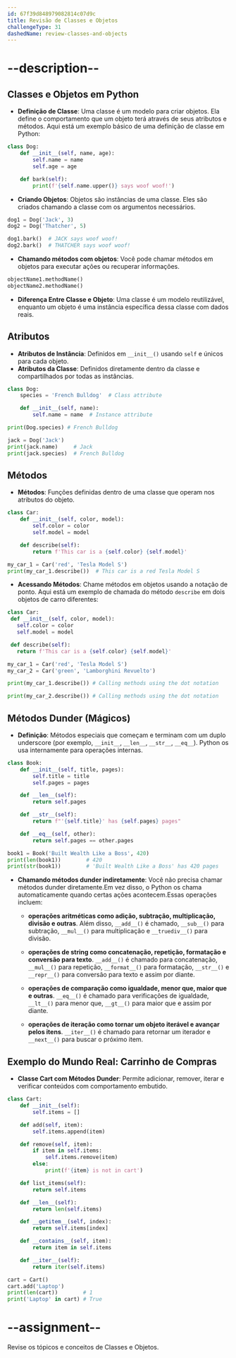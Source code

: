 ```yaml
---
id: 67f39d848979082814c07d9c
title: Revisão de Classes e Objetos
challengeType: 31
dashedName: review-classes-and-objects
---
```


# --description--

## Classes e Objetos em Python

- **Definição de Classe**: Uma classe é um modelo para criar objetos. Ela define o comportamento que um objeto terá através de seus atributos e métodos. Aqui está um exemplo básico de uma definição de classe em Python:

```python
class Dog:
    def __init__(self, name, age):
        self.name = name
        self.age = age

    def bark(self):
        print(f'{self.name.upper()} says woof woof!')
```

- **Criando Objetos**: Objetos são instâncias de uma classe. Eles são criados chamando a classe com os argumentos necessários.

```python
dog1 = Dog('Jack', 3)
dog2 = Dog('Thatcher', 5)

dog1.bark()  # JACK says woof woof!
dog2.bark()  # THATCHER says woof woof!
```

- **Chamando métodos com objetos**: Você pode chamar métodos em objetos para executar ações ou recuperar informações.

```python
objectName1.methodName()
objectName2.methodName()
```

- **Diferença Entre Classe e Objeto**: Uma classe é um modelo reutilizável, enquanto um objeto é uma instância específica dessa classe com dados reais.

## Atributos

- **Atributos de Instância**: Definidos em `__init__()` usando `self` e únicos para cada objeto.
- **Atributos da Classe**: Definidos diretamente dentro da classe e compartilhados por todas as instâncias.

```python
class Dog:
    species = 'French Bulldog'  # Class attribute

    def __init__(self, name):
        self.name = name  # Instance attribute

print(Dog.species) # French Bulldog

jack = Dog('Jack')
print(jack.name)     # Jack
print(jack.species)  # French Bulldog
```

## Métodos

- **Métodos**: Funções definidas dentro de uma classe que operam nos atributos do objeto.

```python
class Car:
    def __init__(self, color, model):
        self.color = color
        self.model = model

    def describe(self):
        return f'This car is a {self.color} {self.model}'

my_car_1 = Car('red', 'Tesla Model S')
print(my_car_1.describe())  # This car is a red Tesla Model S
```

- **Acessando Métodos**: Chame métodos em objetos usando a notação de ponto. Aqui está um exemplo de chamada do método `describe` em dois objetos de carro diferentes:

```python
class Car:
 def __init__(self, color, model):
   self.color = color  
   self.model = model  

 def describe(self):
   return f'This car is a {self.color} {self.model}'

my_car_1 = Car('red', 'Tesla Model S')
my_car_2 = Car('green', 'Lamborghini Revuelto')

print(my_car_1.describe()) # Calling methods using the dot notation

print(my_car_2.describe()) # Calling methods using the dot notation
```

## Métodos Dunder (Mágicos)

- **Definição**: Métodos especiais que começam e terminam com um duplo underscore (por exemplo, `__init__`, `__len__`, `__str__`, `__eq__`). Python os usa internamente para operações internas.

```python
class Book:
    def __init__(self, title, pages):
        self.title = title
        self.pages = pages

    def __len__(self):
        return self.pages

    def __str__(self):
        return f"'{self.title}' has {self.pages} pages"

    def __eq__(self, other):
        return self.pages == other.pages

book1 = Book('Built Wealth Like a Boss', 420)
print(len(book1))        # 420
print(str(book1))        # 'Built Wealth Like a Boss' has 420 pages
```

- **Chamando métodos dunder indiretamente**: Você não precisa chamar métodos dunder diretamente.Em vez disso, o Python os chama automaticamente quando certas ações acontecem.Essas operações incluem:

  - **operações aritméticas como adição, subtração, multiplicação, divisão e outras**. Além disso, `__add__()` é chamado, `__sub__()` para subtração, `__mul__()` para multiplicação e `__truediv__()` para divisão.
        
  - **operações de string como concatenação, repetição, formatação e conversão para texto**. `__add__()` é chamado para concatenação, `__mul__()` para repetição, `__format__()` para formatação, `__str__()` e `__repr__()` para conversão para texto e assim por diante.
        
  - **operações de comparação como igualdade, menor que, maior que e outras**. `__eq__()` é chamado para verificações de igualdade, `__lt__()` para menor que, `__gt__()` para maior que e assim por diante.
        
  - **operações de iteração como tornar um objeto iterável e avançar pelos itens**. `__iter__()` é chamado para retornar um iterador e `__next__()` para buscar o próximo item.

## Exemplo do Mundo Real: Carrinho de Compras

- **Classe Cart com Métodos Dunder**: Permite adicionar, remover, iterar e verificar conteúdos com comportamento embutido.

```python
class Cart:
    def __init__(self):
        self.items = []

    def add(self, item):
        self.items.append(item)

    def remove(self, item):
        if item in self.items:
            self.items.remove(item)
        else:
            print(f'{item} is not in cart')

    def list_items(self):
        return self.items

    def __len__(self):
        return len(self.items)

    def __getitem__(self, index):
        return self.items[index]

    def __contains__(self, item):
        return item in self.items

    def __iter__(self):
        return iter(self.items)

cart = Cart()
cart.add('Laptop')
print(len(cart))        # 1
print('Laptop' in cart) # True
```

# --assignment--

Revise os tópicos e conceitos de Classes e Objetos.
